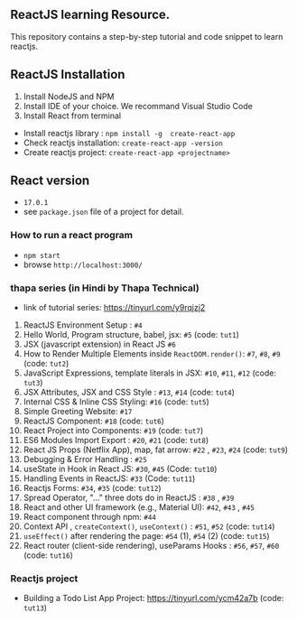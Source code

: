 ## ReactJS learning Resource.

This repository contains a step-by-step tutorial and code snippet to learn reactjs.


## ReactJS Installation

1. Install NodeJS and NPM
2. Install IDE of your choice. We recommand Visual Studio Code
3. Install React from terminal
 
- Install reactjs library : `npm install -g  create-react-app`
- Check reactjs installation: `create-react-app -version`
- Create reactjs project: `create-react-app <projectname>`

## React version

- `17.0.1`
- see `package.json` file of a project for detail.

### How to run a react program

- `npm start`
-  browse `http://localhost:3000/`

### thapa series (in Hindi by Thapa Technical)

- link of tutorial series: https://tinyurl.com/y9rqjzj2

1. ReactJS Environment Setup : `#4`
2. Hello World, Program structure, babel, jsx: `#5` (code: `tut1`)
3. JSX (javascript extension) in React JS `#6`
4. How to Render Multiple Elements inside `ReactDOM.render()`: `#7`, `#8`, `#9` (code: `tut2`)
5. JavaScript Expressions, template literals in JSX: `#10`, `#11`, `#12` (code: `tut3`) 
6. JSX Attributes, JSX and CSS Style : `#13`, `#14` (code: `tut4`) 
7. Internal CSS & Inline CSS Styling:  `#16`  (code: `tut5`) 
8. Simple Greeting Website: `#17`
9. ReactJS Component: `#18`  (code: `tut6`) 
10. React Project into Components: `#19` (code: `tut7`)
11. ES6 Modules Import Export : `#20`, `#21` (code: `tut8`)
12. React JS Props (Netflix App), map, fat arrow: `#22` , `#23`, `#24` (code: `tut9`)
13. Debugging & Error Handling : `#25` 
14. useState in Hook in React JS: `#30`, `#45` (Code: `tut10`)
15. Handling Events in ReactJS: `#33` (Code: `tut11`)
16. Reactjs Forms: `#34`, `#35` (code: `tut12`)
17. Spread Operator, "..." three dots do in ReactJS :  `#38` , `#39`
18. React and other UI framework (e.g., Material UI): `#42`, `#43` , `#45`
19. React component through npm: `#44`
20. Context API , `createContext()`, `useContext()` : `#51`, `#52` (code: `tut14`) 
21. `useEffect()` after rendering the page: `#54` (1), `#54` (2) (code: `tut15`) 
22. React router (client-side rendering), useParams Hooks : `#56`, `#57`, `#60` (code: `tut16`)



### Reactjs project
 
 - Building a Todo List App Project: https://tinyurl.com/ycm42a7b (code: `tut13`)






  
